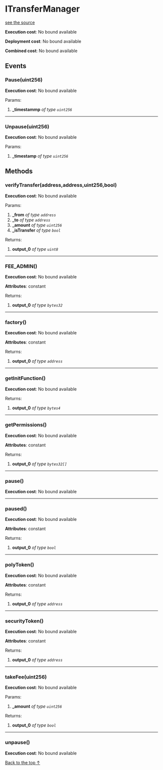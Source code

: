 # ITransferManager
[see the source](git+https://github.com/PolymathNetwork/polymath-core/tree/master//Users/satyamagrawal/Repositories/polymath-core_v2/contracts/modules/TransferManager/ITransferManager.sol)


**Execution cost**: No bound available

**Deployment cost**: No bound available

**Combined cost**: No bound available


## Events
### Pause(uint256)


**Execution cost**: No bound available


Params:

1. **_timestammp** *of type `uint256`*

--- 
### Unpause(uint256)


**Execution cost**: No bound available


Params:

1. **_timestamp** *of type `uint256`*


## Methods
### verifyTransfer(address,address,uint256,bool)


**Execution cost**: No bound available


Params:

1. **_from** *of type `address`*
2. **_to** *of type `address`*
3. **_amount** *of type `uint256`*
4. **_isTransfer** *of type `bool`*

Returns:


1. **output_0** *of type `uint8`*

--- 
### FEE_ADMIN()


**Execution cost**: No bound available

**Attributes**: constant



Returns:


1. **output_0** *of type `bytes32`*

--- 
### factory()


**Execution cost**: No bound available

**Attributes**: constant



Returns:


1. **output_0** *of type `address`*

--- 
### getInitFunction()


**Execution cost**: No bound available



Returns:


1. **output_0** *of type `bytes4`*

--- 
### getPermissions()


**Execution cost**: No bound available

**Attributes**: constant



Returns:


1. **output_0** *of type `bytes32[]`*

--- 
### pause()


**Execution cost**: No bound available




--- 
### paused()


**Execution cost**: No bound available

**Attributes**: constant



Returns:


1. **output_0** *of type `bool`*

--- 
### polyToken()


**Execution cost**: No bound available

**Attributes**: constant



Returns:


1. **output_0** *of type `address`*

--- 
### securityToken()


**Execution cost**: No bound available

**Attributes**: constant



Returns:


1. **output_0** *of type `address`*

--- 
### takeFee(uint256)


**Execution cost**: No bound available


Params:

1. **_amount** *of type `uint256`*

Returns:


1. **output_0** *of type `bool`*

--- 
### unpause()


**Execution cost**: No bound available




[Back to the top ↑](#itransfermanager)

